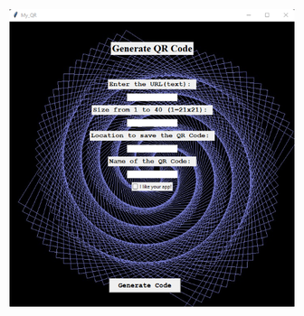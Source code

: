  <img src="https://github.com/OlenaBabko/QRcodeGenerator/blob/main/Preview_My_QR.png" width="600" />

